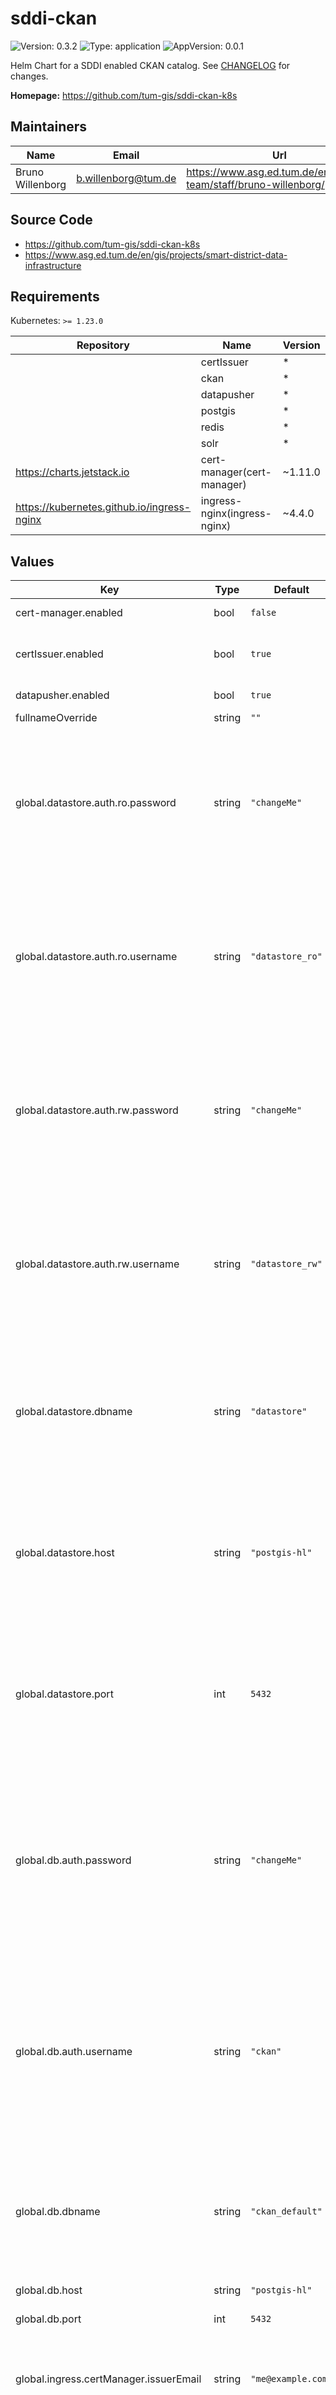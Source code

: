 # sddi-ckan

![Version: 0.3.2](https://img.shields.io/badge/Version-0.3.2-informational?style=flat-square) ![Type: application](https://img.shields.io/badge/Type-application-informational?style=flat-square) ![AppVersion: 0.0.1](https://img.shields.io/badge/AppVersion-0.0.1-informational?style=flat-square)

Helm Chart for a SDDI enabled CKAN catalog. See [CHANGELOG](https://github.com/tum-gis/sddi-ckan-k8s/blob/main/CHANGELOG.md) for changes.

**Homepage:** <https://github.com/tum-gis/sddi-ckan-k8s>

## Maintainers

| Name | Email | Url |
| ---- | ------ | --- |
| Bruno Willenborg | <b.willenborg@tum.de> | <https://www.asg.ed.tum.de/en/gis/our-team/staff/bruno-willenborg/> |

## Source Code

* <https://github.com/tum-gis/sddi-ckan-k8s>
* <https://www.asg.ed.tum.de/en/gis/projects/smart-district-data-infrastructure>

## Requirements

Kubernetes: `>= 1.23.0`

| Repository | Name | Version |
|------------|------|---------|
|  | certIssuer | * |
|  | ckan | * |
|  | datapusher | * |
|  | postgis | * |
|  | redis | * |
|  | solr | * |
| https://charts.jetstack.io | cert-manager(cert-manager) | ~1.11.0 |
| https://kubernetes.github.io/ingress-nginx | ingress-nginx(ingress-nginx) | ~4.4.0 |

## Values

| Key | Type | Default | Description |
|-----|------|---------|-------------|
| cert-manager.enabled | bool | `false` | Enable/disable cert-manager. |
| certIssuer.enabled | bool | `true` | Enable/disable namespace Issuers for cert-manager. |
| datapusher.enabled | bool | `true` | Enable/disable Datapusher |
| fullnameOverride | string | `""` | Override fullname |
| global.datastore.auth.ro.password | string | `"changeMe"` | CKAN datastore database read-only password. This is used in database charts for CKAN database initialization. If set, this values will overwrite the value in the database chart. |
| global.datastore.auth.ro.username | string | `"datastore_ro"` | CKAN datastore database read-only username. This is used in database charts for CKAN database initialization. If set, this values will overwrite the value in the database chart. |
| global.datastore.auth.rw.password | string | `"changeMe"` | CKAN datastore database read-write password. This is used in database charts for CKAN database initialization. If set, this values will overwrite the value in the database chart. |
| global.datastore.auth.rw.username | string | `"datastore_rw"` | CKAN datastore database read-write username. This is used in database charts for CKAN database initialization. If set, this values will overwrite the value in the database chart. |
| global.datastore.dbname | string | `"datastore"` | CKAN datastore database name. This is used in database charts for CKAN database initialization. If set, this values will overwrite the value in the database chart. |
| global.datastore.host | string | `"postgis-hl"` | CKAN datastore database host. This is used in database charts for CKAN database initialization. If set, this values will overwrite the value in the database chart. |
| global.datastore.port | int | `5432` | CKAN datastore database port. This is used in database charts for CKAN database initialization. If set, this values will overwrite the value in the database chart. |
| global.db.auth.password | string | `"changeMe"` | Database password of the ro user. Database RO username for CKAN and CKAN datastore DB. This is used in database charts for CKAN database initialization. If set, this values will overwrite the value in the database chart. |
| global.db.auth.username | string | `"ckan"` | Database password of the ro user. Database RO username for CKAN and CKAN datastore DB. This is used in database charts for CKAN database initialization. If set, this values will overwrite the value in the database chart. |
| global.db.dbname | string | `"ckan_default"` | Database name. This is used in database charts for CKAN database initialization. If set, this values will overwrite the value in the database chart. |
| global.db.host | string | `"postgis-hl"` | CKAN database host. |
| global.db.port | int | `5432` | CKAN database port. |
| global.ingress.certManager.issuerEmail | string | `"me@example.com"` | eMail address for ACME registration with Let's Encrypt. Only used for issuerType = namespace. |
| global.ingress.certManager.issuerName | string | `"letsencrypt-staging"` | Name of the Issuer to use. For certManager.type = namespace `letsencrypt-staging`, `letsencrypt-production` and `self-signed` are available. |
| global.ingress.certManager.issuerType | string | `"namespace"` | Type of [cert-manager](https://cert-manager.io/docs/) Issuer: Use either "namespace" or "cluster". |
| global.ingress.className | string | `"nginx"` | Name of the [IngressClass](https://kubernetes.io/docs/concepts/services-networking/ingress/#ingress-class) to use in Ingress routes. |
| global.ingress.domains | list | `["localhost"]` | List of [FQDNs](https://de.wikipedia.org/wiki/Fully-Qualified_Host_Name) for this Ingress. Note: All FQDNs will be used for Ingress hosts and TLS certificate. The global setting overwrites this setting in subcharts. |
| ingress-nginx.enabled | bool | `false` | Enable/disable Nginx ingress controller. |
| nameOverride | string | `""` | Override name |
| postgis.enabled | bool | `true` | Enable/disable database instance. Disable, if an external database is used. |
| redis.enabled | bool | `true` | Enable/disable Redis instance. Disable, if an external Redis instance is used. |
| solr.enabled | bool | `true` | Enable/disable Apache Solr instance. Disable, if an external Solr instance is used. |

----------------------------------------------
Autogenerated from chart metadata using [helm-docs v1.11.0](https://github.com/norwoodj/helm-docs/releases/v1.11.0)
